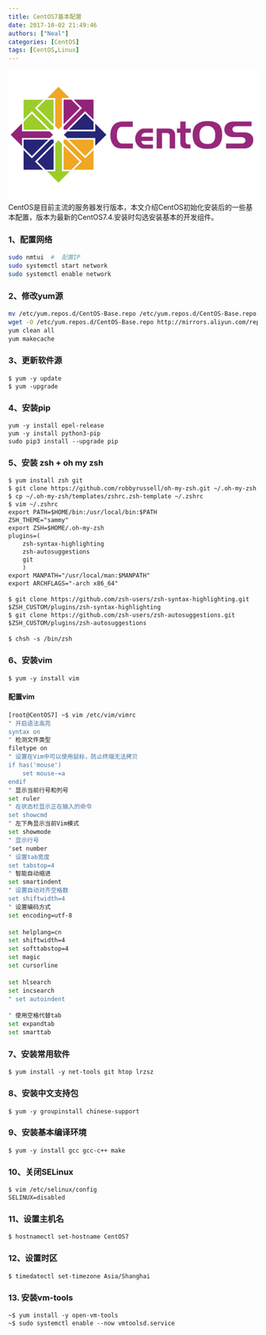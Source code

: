 ```yaml
---
title: CentOS7基本配置
date: 2017-10-02 21:49:46
authors: ["Neal"]
categories: [CentOS]
tags: [CentOS,Linux]
---
```


![centos](/images/centos.png "CentOS")
CentOS是目前主流的服务器发行版本，本文介绍CentOS初始化安装后的一些基本配置，版本为最新的CentOS7.4.安装时勾选安装基本的开发组件。

<!--more-->

### 1、配置网络
```sh
sudo nmtui  #  配置IP
sudo systemctl start network
sudo systemctl enable network 
```

### 2、修改yum源

```sh
mv /etc/yum.repos.d/CentOS-Base.repo /etc/yum.repos.d/CentOS-Base.repo.backup
wget -O /etc/yum.repos.d/CentOS-Base.repo http://mirrors.aliyun.com/repo/Centos-7.repo
yum clean all
yum makecache
```

### 3、更新软件源

```shell
$ yum -y update
$ yum -upgrade
```

### 4、安装pip

```shell
yum -y install epel-release
yum -y install python3-pip
sudo pip3 install --upgrade pip
```

### 5、安装 zsh + oh my zsh

```shell
$ yum install zsh git
$ git clone https://github.com/robbyrussell/oh-my-zsh.git ~/.oh-my-zsh
$ cp ~/.oh-my-zsh/templates/zshrc.zsh-template ~/.zshrc
$ vim ~/.zshrc
export PATH=$HOME/bin:/usr/local/bin:$PATH
ZSH_THEME="sammy"
export ZSH=$HOME/.oh-my-zsh
plugins=(
	zsh-syntax-highlighting
	zsh-autosuggestions
	git
	)
export MANPATH="/usr/local/man:$MANPATH"
export ARCHFLAGS="-arch x86_64"

$ git clone https://github.com/zsh-users/zsh-syntax-highlighting.git $ZSH_CUSTOM/plugins/zsh-syntax-highlighting
$ git clone https://github.com/zsh-users/zsh-autosuggestions.git $ZSH_CUSTOM/plugins/zsh-autosuggestions

$ chsh -s /bin/zsh

```

### 6、安装vim

    $ yum -y install vim

#### 配置vim

```sh
[root@CentOS7] ~$ vim /etc/vim/vimrc
" 开启语法高亮
syntax on 
" 检测文件类型
filetype on
" 设置在Vim中可以使用鼠标，防止终端无法拷贝
if has('mouse')
    set mouse-=a
endif
" 显示当前行号和列号
set ruler
" 在状态栏显示正在输入的命令
set showcmd
" 左下角显示当前Vim模式
set showmode
" 显示行号
"set number
" 设置tab宽度
set tabstop=4  
" 智能自动缩进
set smartindent
" 设置自动对齐空格数
set shiftwidth=4
" 设置编码方式
set encoding=utf-8

set helplang=cn
set shiftwidth=4
set softtabstop=4
set magic
set cursorline

set hlsearch
set incsearch
" set autoindent

" 使用空格代替tab
set expandtab
set smarttab
```

### 7、安装常用软件

	$ yum install -y net-tools git htop lrzsz

### 8、安装中文支持包

    $ yum -y groupinstall chinese-support

### 9、安装基本编译环境

    $ yum -y install gcc gcc-c++ make

### 10、关闭SELinux

```shell
$ vim /etc/selinux/config
SELINUX=disabled
```

### 11、设置主机名

```shell
$ hostnamectl set-hostname CentOS7
```

### 12、设置时区

```shell
$ timedatectl set-timezone Asia/Shanghai
```

### 13. 安装vm-tools

```shell
~$ yum install -y open-vm-tools
~$ sudo systemctl enable --now vmtoolsd.service
```

